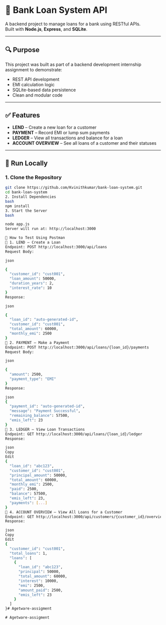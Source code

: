 # 💼 Bank Loan System API

A backend project to manage loans for a bank using RESTful APIs.  
Built with **Node.js**, **Express**, and **SQLite**.

---

## 🔍 Purpose

This project was built as part of a backend development internship assignment to demonstrate:

- REST API development
- EMI calculation logic
- SQLite-based data persistence
- Clean and modular code

---

## ✅ Features

- **LEND** – Create a new loan for a customer
- **PAYMENT** – Record EMI or lump sum payments
- **LEDGER** – View all transactions and balance for a loan
- **ACCOUNT OVERVIEW** – See all loans of a customer and their statuses

---

## 🚀 Run Locally

### 1. Clone the Repository
```bash
git clone https://github.com/Kvinithkumar/bank-loan-system.git
cd bank-loan-system
2. Install Dependencies
bash
npm install
3. Start the Server
bash

node app.js
Server will run at: http://localhost:3000

📮 How to Test Using Postman
🔹 1. LEND – Create a Loan
Endpoint: POST http://localhost:3000/api/loans
Request Body:

json

{
  "customer_id": "cust001",
  "loan_amount": 50000,
  "duration_years": 2,
  "interest_rate": 10
}
Response:

json

{
  "loan_id": "auto-generated-id",
  "customer_id": "cust001",
  "total_amount": 60000,
  "monthly_emi": 2500
}
🔹 2. PAYMENT – Make a Payment
Endpoint: POST http://localhost:3000/api/loans/{loan_id}/payments
Request Body:

json

{
  "amount": 2500,
  "payment_type": "EMI"
}
Response:

json
{
  "payment_id": "auto-generated-id",
  "message": "Payment Successful",
  "remaining_balance": 57500,
  "emis_left": 23
}
🔹 3. LEDGER – View Loan Transactions
Endpoint: GET http://localhost:3000/api/loans/{loan_id}/ledger
Response:

json
Copy
Edit
{
  "loan_id": "abc123",
  "customer_id": "cust001",
  "principal_amount": 50000,
  "total_amount": 60000,
  "monthly_emi": 2500,
  "paid": 2500,
  "balance": 57500,
  "emis_left": 23,
  "payments": [...]
}
🔹 4. ACCOUNT OVERVIEW – View All Loans for a Customer
Endpoint: GET http://localhost:3000/api/customers/{customer_id}/overview
Response:

json
Copy
Edit
{
  "customer_id": "cust001",
  "total_loans": 1,
  "loans": [
    {
      "loan_id": "abc123",
      "principal": 50000,
      "total_amount": 60000,
      "interest": 10000,
      "emi": 2500,
      "amount_paid": 2500,
      "emis_left": 23
    }
  ]
}#   A g e t w a r e - a s s i g m e n t  
 #   A g e t w a r e - a s s i g m e n t  
 